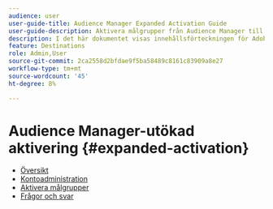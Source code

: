 ```yaml
---
audience: user
user-guide-title: Audience Manager Expanded Activation Guide
user-guide-description: Aktivera målgrupper från Audience Manager till sociala medier och annonser via Audience Manager Expanded Activation (Aktivera).
description: I det här dokumentet visas innehållsförteckningen för Adobe Audience Manager Expanded Activation
feature: Destinations
role: Admin,User
source-git-commit: 2ca2558d2bfdae9f5ba58489c8161c83909a8e27
workflow-type: tm+mt
source-wordcount: '45'
ht-degree: 8%

---
```



# Audience Manager-utökad aktivering {#expanded-activation}

* [Översikt](./overview.md)
* [Kontoadministration](./administration.md)
* [Aktivera målgrupper](./activate-audiences.md)
* [Frågor och svar](./faq.md)
